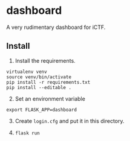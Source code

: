 # dashboard

A very rudimentary dashboard for iCTF.

## Install

1. Install the requirements.
```
virtualenv venv
source venv/bin/activate
pip install -r requirements.txt
pip install --editable .
```

2. Set an environment variable

```
export FLASK_APP=dashboard
```

3. Create `login.cfg` and put it in this directory.

4. `flask run`
